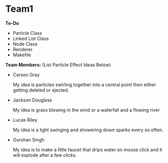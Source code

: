 # Team1

**To-Do**

- Particle Class
- Linked List Class
- Node Class
- Renderer
- Makefile

**Team Members:** (List Particle Effect Ideas Below)

  - Carson Gray
    
      My idea is particles swirling together into a central point then either getting deleted or ejected. 
  - Jackson Douglass

    My idea is grass blowing in the wind or a waterfall and a flowing river
  - Lucas Riley
    
    My idea is a light swinging and showering down sparks every so often.
  - Gurshan Singh

    My idea is to make a little faucet that drips water on mouse click and it will explode after a few clicks.  
